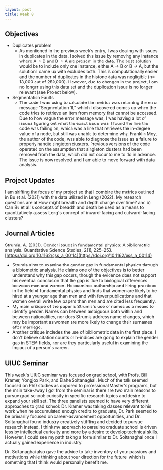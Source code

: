 ```yaml
---
layout: post
title: Week 8
---
```


## Objectives
- Duplicates problem
  - As mentioned in the previous week's entry, I was dealing with issues in duplicates in the data. I solved this issue by removing any instance where A -> B and B -> A are present in the data. The best solution would be to include only one instance, either A -> B or B -> A, but the solution I came up with excludes both. This is computationally easier and the number of duplicates in the histone data was negligible (n= 13,000 out of 250,000). However, due to changes in the project, I am no longer using this data set and the duplication issue is no longer relevant (see Project below). 
- Segmentation Faults
  - The code I was using to calculate the metrics was returning the error message "Segmentation 11," which I discovered comes up when the code tries to retrieve an item from memory that cannot be accessed. Due to how vague the error message was, I was having a lot of issues figuring out what the exact issue was. I found the line the code was failing on, which was a line that retrieves the in-degree value of a node, but still was unable to determine why. Franklin Moy, the author of the code, was able to diagnose the issue as a failure to properly handle singleton clusters. Previous versions of the code operated on the assumption that singleton clusters had been removed from the data, which did not occur to me to do in advance. The issue is now resolved, and I am able to move forward with data analysis.

## Project Updates
I am shifting the focus of my project so that I combine the metrics outlined in Bu et al. (2021) with the data utilized in Leng (2022). My research questions are a) How might breadth and depth change over time? and b) Can Bu et al.'s concepts of breadth and depth be used as a means to quantitatively assess Leng's concept of inward-facing and outward-facing clusters? 

## Journal Articles
Strumia, A. (2021). Gender issues in fundamental physics: A bibliometric analysis. Quantitative Science Studies, 2(1), 225–253. [https://doi.org/10.1162/qss_a_00114](https://doi.org/10.1162/qss_a_00114)
- Strumia aims to examine the gender gap in fundamental physics through a bibiometric analysis. He claims one of the objectives is to better understand why this gap occurs, though the evidence does not support his eventual conclusion that the gap is due to biological differences between men and women. He examines authorship and hiring practices in the field of fundamental physics and finds that women are likely to be hired at a younger age than men and with fewer publications and that women overall write few papers than men and are cited less frequently. 
- My main critique of the paper is Strumia's use of names as a means to identify gender. Names can between ambiguous both within and between nationalities, nor does Strumia address name changes, which may be important as women are more likely to change their surnames after marriage.
- Another critique includes the use of bibliometric data in the first place. I don't believe citation counts or h-indices are going to explain the gender gap in STEM fields, nor are they particularly useful in examining the impact of a person's career. 

## UIUC Seminar

This week's UIUC seminar was focused on grad school, with Profs. Bill Kramer, Yongjoo Park, and Elahe Soltanaghai. Much of the talk seemed focused on PhD studies as opposed to professional Master's programs, but the main take-away I got from the seminar is there are two main reasons to pursue grad school: curiosity in specific research topics and desire to expand your skill set. The three panelists seemed to have very different approaches to grad school: Dr. Kramer was taking classes relevant to his work when he accumulated enough credits to graduate, Dr. Park seemed to be primarily focused on career-advancement opportunities, and Dr. Soltanaghai found industry creatively stiffling and decided to pursue research instead. I think my approach to pursuing graduate school is driven less by intellectual curiosity and more by a desire to develop technical skills. However, I could see my path taking a form similar to Dr. Soltanaghai once I actually gained experience in industry.

Dr. Soltanaghai also gave the advice to take inventory of your passions and motivations while thinking about your direction for the future, which is something that I think would personally benefit me. 
